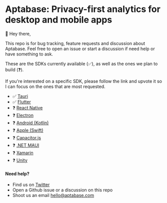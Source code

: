 # Aptabase: Privacy-first analytics for desktop and mobile apps

👋 Hey there, 

This repo is for bug tracking, feature requests and discussion about Aptabase. Feel free to open an issue or start a discussion if need help or have something to ask.

These are the SDKs currently available (✅), as well as the ones we plan to build (❓). 

If you're interested on a specific SDK, please follow the link and upvote it so I can focus on the ones that are most requested.

- ✅ [Tauri](https://github.com/aptabase/tauri-plugin-aptabase) 
- ✅ [Flutter](https://github.com/aptabase/aptabase_flutter)
- ❓ [React Native](https://github.com/aptabase/aptabase/issues/2)
- ❓ [Electron](https://github.com/aptabase/aptabase/issues/3)
- ❓ [Android (Kotlin)](https://github.com/aptabase/aptabase/issues/4)
- ❓ [Apple (Swift)](https://github.com/aptabase/aptabase/issues/5)
- ❓ [Capacitor.js](https://github.com/aptabase/aptabase/issues/6)
- ❓ [.NET MAUI](https://github.com/aptabase/aptabase/issues/7)
- ❓ [Xamarin](https://github.com/aptabase/aptabase/issues/9)
- ❓ [Unity](https://github.com/aptabase/aptabase/issues/10)

#### Need help?

- Find us on [Twitter](https://twitter.com/aptabase)
- Open a Github issue or a discussion on this repo
- Shoot us an email [hello@aptabase.com](mailto:hello@aptabase.com)
